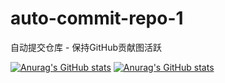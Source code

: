# auto-commit-repo-1
自动提交仓库 - 保持GitHub贡献图活跃


[![Anurag's GitHub stats](https://github-readme-stats.vercel.app/api?username=tangsangsimida)](https://github.com/anuraghazra/github-readme-stats)
[![Anurag's GitHub stats](https://github-readme-stats.vercel.app/api?username=awan-deng)](https://github.com/anuraghazra/github-readme-stats)
